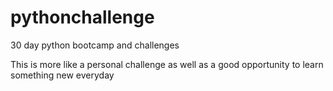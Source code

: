 # pythonchallenge
30 day python bootcamp and challenges


This is more like a personal challenge as well as a good opportunity to learn something new everyday
